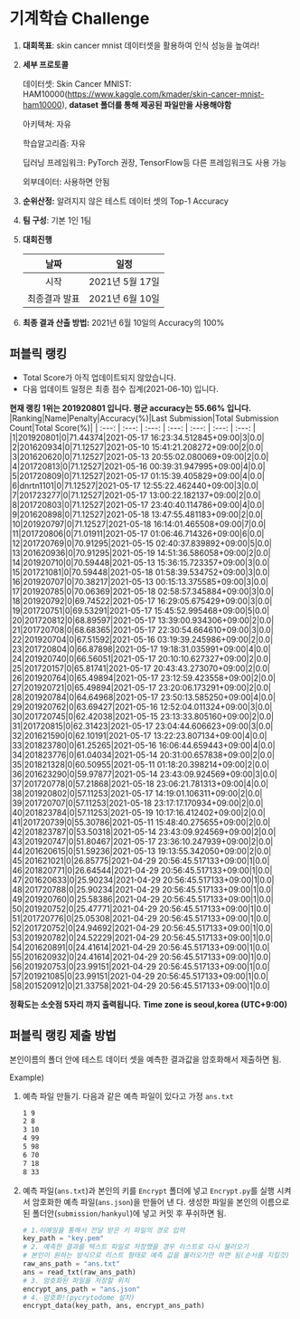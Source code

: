 # **기계학습 Challenge**
1. **대회목표**: skin cancer mnist 데이터셋을 활용하여 인식 성능을 높여라!

2. **세부 프로토콜**

   데이터셋: Skin Cancer MNIST: HAM10000(https://www.kaggle.com/kmader/skin-cancer-mnist-ham10000), 
           **dataset 폴더를 통해 제공된 파일만을 사용해야함**

   아키텍쳐: 자유

   학습알고리즘: 자유

   딥러닝 프레임워크: PyTorch 권장, TensorFlow등 다른 프레임워크도 사용 가능

   외부데이터: 사용하면 안됨

3. **순위산정:** 알려지지 않은 테스트 데이터 셋의 Top-1 Accuracy

4. **팀 구성**: 기본 1인 1팀


5. **대회진행**

   |     날짜      |      일정       |
   | :-----------: | :-------------: |
   |     시작      | 2021년 5월 17일 |
   | 최종결과 발표 | 2021년 6월 10일  |

7. **최종 결과 산출 방법:** 2021년 6월 10일의 Accuracy의 100%


## 퍼블릭 랭킹

  
- Total Score가 아직 업데이트되지 않았습니다. 
 - 다음 업데이트 일정은 최종 점수 집계(2021-06-10) 입니다.
  
**현재 랭킹 1위는 201920801 입니다. 평균 accuracy는 55.66% 입니다.**
|Ranking|Name|Penalty|Accuracy(%)|Last Submission|Total Submission Count|Total Score(%)|
| :---: | :---: | :---: | :---: | :---: | :---: | :---: |
|1|201920801|0|71.44374|2021-05-17 16:23:34.512845+09:00|3|0.0|
|2|201620934|0|71.12527|2021-05-10 15:41:21.208272+09:00|2|0.0|
|3|201620620|0|71.12527|2021-05-13 20:55:02.080069+09:00|2|0.0|
|4|201720813|0|71.12527|2021-05-16 00:39:31.947995+09:00|4|0.0|
|5|201720809|0|71.12527|2021-05-17 01:15:39.405829+09:00|4|0.0|
|6|dnrtn1101|0|71.12527|2021-05-17 12:55:22.462440+09:00|3|0.0|
|7|201723277|0|71.12527|2021-05-17 13:00:22.182137+09:00|2|0.0|
|8|201720803|0|71.12527|2021-05-17 23:40:40.114786+09:00|4|0.0|
|9|201620898|0|71.12527|2021-05-18 13:47:55.481183+09:00|2|0.0|
|10|201920797|0|71.12527|2021-05-18 16:14:01.465508+09:00|7|0.0|
|11|201720806|0|71.01911|2021-05-17 01:06:46.714326+09:00|6|0.0|
|12|201720769|0|70.91295|2021-05-15 02:40:37.839892+09:00|5|0.0|
|13|201620936|0|70.91295|2021-05-19 14:51:36.586058+09:00|2|0.0|
|14|201920710|0|70.59448|2021-05-13 15:36:15.723357+09:00|3|0.0|
|15|201721081|0|70.59448|2021-05-18 01:58:39.534752+09:00|3|0.0|
|16|201920707|0|70.38217|2021-05-13 00:15:13.375585+09:00|3|0.0|
|17|201920785|0|70.06369|2021-05-18 02:58:57.345884+09:00|3|0.0|
|18|201920792|0|69.74522|2021-05-17 16:29:05.675429+09:00|3|0.0|
|19|201720751|0|69.53291|2021-05-17 15:45:52.995468+09:00|5|0.0|
|20|201720812|0|68.89597|2021-05-17 13:39:00.934306+09:00|2|0.0|
|21|201720708|0|68.68365|2021-05-17 22:30:54.664610+09:00|3|0.0|
|22|201920704|0|67.51592|2021-05-16 03:19:39.245986+09:00|2|0.0|
|23|201720804|0|66.87898|2021-05-17 19:18:31.035991+09:00|4|0.0|
|24|201920740|0|66.56051|2021-05-17 20:10:10.627327+09:00|2|0.0|
|25|201720157|0|65.81741|2021-05-17 20:43:43.273070+09:00|2|0.0|
|26|201920764|0|65.49894|2021-05-17 23:12:59.423558+09:00|2|0.0|
|27|201920721|0|65.49894|2021-05-17 23:20:06.173291+09:00|2|0.0|
|28|201920784|0|64.64968|2021-05-17 23:50:13.585250+09:00|4|0.0|
|29|201920762|0|63.69427|2021-05-16 12:52:04.011324+09:00|3|0.0|
|30|201720745|0|62.42038|2021-05-15 23:13:33.805160+09:00|2|0.0|
|31|201720815|0|62.31423|2021-05-17 23:04:44.606623+09:00|3|0.0|
|32|201621590|0|62.10191|2021-05-17 13:22:23.807134+09:00|4|0.0|
|33|201823780|0|61.25265|2021-05-16 16:06:44.659443+09:00|4|0.0|
|34|201823776|0|61.04034|2021-05-14 20:31:00.657838+09:00|2|0.0|
|35|201821328|0|60.50955|2021-05-11 01:18:20.398214+09:00|2|0.0|
|36|201623290|0|59.97877|2021-05-14 23:43:09.924569+09:00|3|0.0|
|37|201720778|0|57.21868|2021-05-18 23:06:21.781313+09:00|4|0.0|
|38|201920802|0|57.11253|2021-05-17 14:19:01.106311+09:00|2|0.0|
|39|201720707|0|57.11253|2021-05-18 23:17:17.170934+09:00|2|0.0|
|40|201823784|0|57.11253|2021-05-19 10:17:16.412402+09:00|2|0.0|
|41|201720739|0|55.30786|2021-05-11 15:48:40.275655+09:00|2|0.0|
|42|201823787|0|53.50318|2021-05-14 23:43:09.924569+09:00|2|0.0|
|43|201920747|0|51.80467|2021-05-17 23:36:10.247939+09:00|2|0.0|
|44|201620615|0|51.59236|2021-05-13 19:13:55.342050+09:00|2|0.0|
|45|201621021|0|26.85775|2021-04-29 20:56:45.517133+09:00|1|0.0|
|46|201820771|0|26.64544|2021-04-29 20:56:45.517133+09:00|1|0.0|
|47|201620633|0|25.90234|2021-04-29 20:56:45.517133+09:00|1|0.0|
|48|201720788|0|25.90234|2021-04-29 20:56:45.517133+09:00|1|0.0|
|49|201920760|0|25.58386|2021-04-29 20:56:45.517133+09:00|1|0.0|
|50|201920752|0|25.47771|2021-04-29 20:56:45.517133+09:00|1|0.0|
|51|201720776|0|25.05308|2021-04-29 20:56:45.517133+09:00|1|0.0|
|52|201720752|0|24.94692|2021-04-29 20:56:45.517133+09:00|1|0.0|
|53|201920782|0|24.52229|2021-04-29 20:56:45.517133+09:00|1|0.0|
|54|201620891|0|24.41614|2021-04-29 20:56:45.517133+09:00|1|0.0|
|55|201620932|0|24.41614|2021-04-29 20:56:45.517133+09:00|1|0.0|
|56|201920753|0|23.99151|2021-04-29 20:56:45.517133+09:00|1|0.0|
|57|201921085|0|23.99151|2021-04-29 20:56:45.517133+09:00|1|0.0|
|58|201520912|0|21.33758|2021-04-29 20:56:45.517133+09:00|1|0.0|


**정확도는 소숫점 5자리 까지 출력됩니다.**
**Time zone is seoul,korea (UTC+9:00)**
## 퍼블릭 랭킹 제출 방법

본인이름의 폴더 안에 테스트 데이터 셋을 예측한 결과값을 암호화해서 제출하면 됨.

Example) 

1. 예측 파일 만들기. 다음과 같은 예측 파일이 있다고 가정 `ans.txt`

   ```tex
   1 9
   2 8
   3 10
   4 99
   5 98
   6 70
   7 18
   8 33
   ```

2. 예측 파일(`ans.txt`)과 본인의 키를 `Encrypt` 폴더에 넣고 `Encrypt.py`를 실행 시켜서 암호화한 예측 파일(`ans.json`)을 만들어 낸 다. 생성한 파일을 본인의 이름으로 된 폴더안(`submission/hankyul`)에 넣고 커밋 후 푸쉬하면 됨.

   ```python
   # 1.이메일을 통해서 전달 받은 키 파일의 경로 입력
   key_path = "key.pem"
   # 2. 예측한 결과를 텍스트 파일로 저장했을 경우 리스트로 다시 불러오기
   # 본인이 원하는 방식으로 리스트 형태로 예측 값을 불러오기만 하면 됨(순서를 지킬것)
   raw_ans_path = "ans.txt"
   ans = read_txt(raw_ans_path)
   # 3. 암호화된 파일을 저장할 위치
   encrypt_ans_path = "ans.json"
   # 4. 암호화!(pycrytodome 설치)
   encrypt_data(key_path, ans, encrypt_ans_path)
   ```




